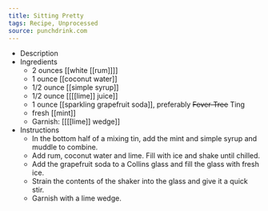 ```yaml
---
title: Sitting Pretty
tags: Recipe, Unprocessed
source: punchdrink.com
---
```


- Description
- Ingredients
	- 2 ounces [[white [[rum]]]]
	- 1 ounce [[coconut water]]
	- 1/2 ounce [[simple syrup]]
	- 1/2 ounce [[[[lime]] juice]]
	- 1 ounce [[sparkling grapefruit soda]], preferably ~~Fever-Tree~~ Ting
	- fresh [[mint]]
	- Garnish: [[[[lime]] wedge]]
- Instructions
	- In the bottom half of a mixing tin, add the mint and simple syrup and muddle to combine.
	- Add rum, coconut water and lime. Fill with ice and shake until chilled.
	- Add the grapefruit soda to a Collins glass and fill the glass with fresh ice.
	- Strain the contents of the shaker into the glass and give it a quick stir.
	- Garnish with a lime wedge.